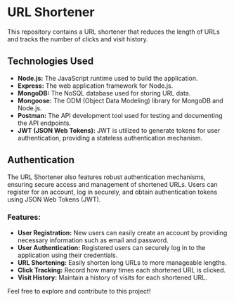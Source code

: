 # URL Shortener

This repository contains a URL shortener that reduces the length of URLs and tracks the number of clicks and visit history.

## Technologies Used

- **Node.js:** The JavaScript runtime used to build the application.
- **Express:** The web application framework for Node.js.
- **MongoDB:** The NoSQL database used for storing URL data.
- **Mongoose:** The ODM (Object Data Modeling) library for MongoDB and Node.js.
- **Postman:** The API development tool used for testing and documenting the API endpoints.
- **JWT (JSON Web Tokens):** JWT is utilized to generate tokens for user authentication, providing a stateless authentication mechanism.

## Authentication

The URL Shortener also features robust authentication mechanisms, ensuring secure access and management of shortened URLs. Users can register for an account, log in securely, and obtain authentication tokens using JSON Web Tokens (JWT).

### Features:

- **User Registration:** New users can easily create an account by providing necessary information such as email and password.
- **User Authentication:** Registered users can securely log in to the application using their credentials.
- **URL Shortening:** Easily shorten long URLs to more manageable lengths.
- **Click Tracking:** Record how many times each shortened URL is clicked.
- **Visit History:** Maintain a history of visits for each shortened URL.

  
Feel free to explore and contribute to this project!
